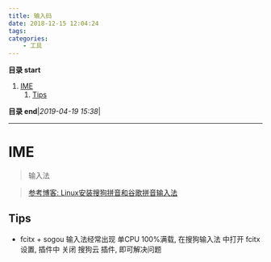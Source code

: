 ```yaml
---
title: 输入码
date: 2018-12-15 12:04:24
tags: 
categories: 
    - 工具
---
```


**目录 start**
 
1. [IME](#ime)
    1. [Tips](#tips)

**目录 end**|_2019-04-19 15:38_|
****************************************
# IME
> 输入法

> [参考博客: Linux安装搜狗拼音和谷歌拼音输入法](https://www.jianshu.com/p/429b8f75af2c)


## Tips 
- fcitx + sogou 输入法经常出现 单CPU 100%满载, 在搜狗输入法 中打开 fcitx 设置, 插件中 关闭 搜狗云 插件, 即可解决问题

